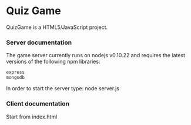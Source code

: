 Quiz Game
========================

QuizGame is a HTML5/JavaScript project.

### Server documentation 

The game server currently runs on nodejs v0.10.22 and requires the latest versions of the following npm libraries: 

```
express
mongodb
```
In order to start the server type: node server.js

### Client documentation

Start from index.html
